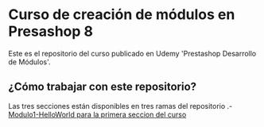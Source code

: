 # Curso de creación de módulos en Presashop 8
Este es el repositorio del curso publicado en Udemy 'Prestashop Desarrollo de Módulos'. 

## ¿Cómo trabajar con este repositorio?
Las tres secciones están disponibles en tres ramas del repositorio
.- <a href="https://github.com/idealiveconsulting/prestashop-modules-course/tree/Modulo1-HelloWorld">Modulo1-HelloWorld para la primera seccion del curso</a>

